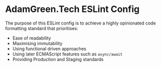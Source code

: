 # AdamGreen.Tech ESLint Config

The purpose of this ESLint config is to achieve a highly opinionated code formatting
standard that prioritises:

-   Ease of readability
-   Maximising immutability
-   Using functional driven approaches
-   Using later ECMAScript features such as `async/await`
-   Providing Production and Staging standards
